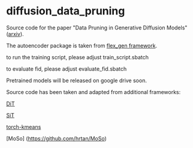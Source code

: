 # diffusion_data_pruning
Source code for the paper "Data Pruning in Generative Diffusion Models" ([arxiv](https://arxiv.org/abs/2411.12523)). 

The autoencoder package is taken from [flex_gen framework](https://github.com/HelmholtzAI-FZJ/flex_gen).

to run the training script, please adjust train_script.sbatch

to evaluate fid, please adjust evaluate_fid.sbatch


Pretrained models will be released on google drive soon. 

Source code has been taken and adapted from additional frameworks:

[DiT](https://github.com/facebookresearch/DiT)

[SiT](https://github.com/willisma/SiT)

[torch-kmeans](https://github.com/jokofa/torch_kmeans)

[MoSo] (https://github.com/hrtan/MoSo)


